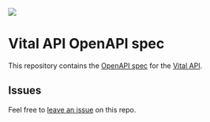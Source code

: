 [![](https://fern-image-hosting.s3.us-east-1.amazonaws.com/OpenAPI_no_bkg.png)](/openapi.yml)

# Vital API OpenAPI spec

This repository contains the [OpenAPI spec](/openapi.yml) for the [Vital API](https://docs.tryvital.io/).

## Issues

Feel free to [leave an issue](https://github.com/fern-vital/vital-openapi/issues) on this repo.
